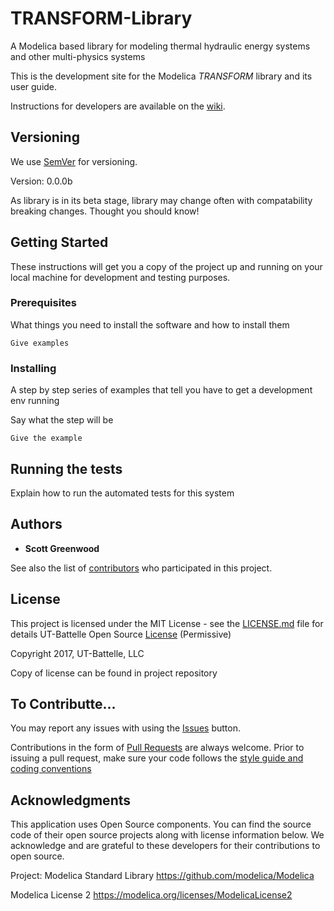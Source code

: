 # TRANSFORM-Library
A Modelica based library for modeling thermal hydraulic energy systems and other multi-physics systems

This is the development site for the Modelica _TRANSFORM_ library and its user guide.

Instructions for developers are available on the [wiki](https://github.com/ORNL-TRANSFORM/TRANSFORM-Library/wiki).

## Versioning

We use [SemVer](http://semver.org/) for versioning.

Version: 0.0.0b

As library is in its beta stage, library may change often with compatability breaking changes. Thought you should know!

## Getting Started

These instructions will get you a copy of the project up and running on your local machine for development and testing purposes.

### Prerequisites

What things you need to install the software and how to install them

```
Give examples
```

### Installing

A step by step series of examples that tell you have to get a development env running

Say what the step will be

```
Give the example
```

## Running the tests

Explain how to run the automated tests for this system

## Authors

* **Scott Greenwood**

See also the list of [contributors](https://github.com/your/project/contributors) who participated in this project.

## License

This project is licensed under the MIT License - see the [LICENSE.md](LICENSE.md) file for details
UT-Battelle Open Source [License](LICENSE.pdf) (Permissive)

Copyright 2017, UT-Battelle, LLC

Copy of license can be found in project repository

## To Contributte...
You may report any issues with using the [Issues](https://github.com/ORNL-TRANSFORM/TRANSFORM-Library/issues) button.

Contributions in the form of [Pull Requests](https://github.com/ORNL-TRANSFORM/TRANSFORM-Library/pulls) are always welcome.
Prior to issuing a pull request, make sure your code follows the [style guide and coding conventions]()

## Acknowledgments
This application uses Open Source components. You can find the source code of their open source projects along with license information below. We acknowledge and are grateful to these developers for their contributions to open source.

Project: Modelica Standard Library https://github.com/modelica/Modelica

Modelica License 2 https://modelica.org/licenses/ModelicaLicense2
